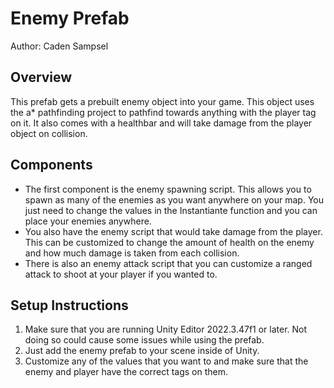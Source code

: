 # Enemy Prefab
Author: Caden Sampsel

## Overview
This prefab gets a prebuilt enemy object into your game. This object uses the a* pathfinding project to pathfind towards anything with the player tag on it. It also comes with a healthbar and will take damage from the player object on collision.

## Components
- The first component is the enemy spawning script. This allows you to spawn as many of the enemies as you want anywhere on your map. You just need to change the values in the Instantiante function and you can place your enemies anywhere.
- You also have the enemy script that would take damage from the player. This can be customized to change the amount of health on the enemy and how much damage is taken from each collision.
- There is also an enemy attack script that you can customize a ranged attack to shoot at your player if you wanted to.

## Setup Instructions
1. Make sure that you are running Unity Editor 2022.3.47f1 or later. Not doing so could cause some issues while using the prefab.
2. Just add the enemy prefab to your scene inside of Unity.
3. Customize any of the values that you want to and make sure that the enemy and player have the correct tags on them.


